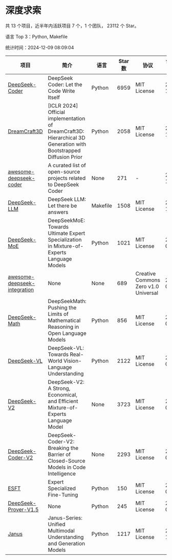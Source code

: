 # 深度求索

共 13 个项目，近半年内活跃项目 7 个，1 个团队， 23112 个 Star。

语言 Top 3：Python, Makefile

统计时间：2024-12-09 08:09:04

| 项目 | 简介 | 语言 | Star 数 | 协议 | 创建时间 | 最后更新时间 | 最后提交时间 |
| --- | --- | --- | --- | --- | --- | --- | --- |
| [DeepSeek-Coder](https://github.com/deepseek-ai/DeepSeek-Coder) | DeepSeek Coder: Let the Code Write Itself | Python | 6959 | MIT License | 2023-10-20 | 2024-12-09 | 2024-05-21 |
| [DreamCraft3D](https://github.com/deepseek-ai/DreamCraft3D) | [ICLR 2024] Official implementation of DreamCraft3D: Hierarchical 3D Generation with Bootstrapped Diffusion Prior | Python | 2058 | MIT License | 2023-10-23 | 2024-12-08 | 2024-08-21 |
| [awesome-deepseek-coder](https://github.com/deepseek-ai/awesome-deepseek-coder) | A curated list of open-source projects related to DeepSeek Coder | None | 271 | - | 2023-11-06 | 2024-12-06 | 2024-04-03 |
| [DeepSeek-LLM](https://github.com/deepseek-ai/DeepSeek-LLM) | DeepSeek LLM: Let there be answers | Makefile | 1508 | MIT License | 2023-11-29 | 2024-12-08 | 2024-02-04 |
| [DeepSeek-MoE](https://github.com/deepseek-ai/DeepSeek-MoE) | DeepSeekMoE: Towards Ultimate Expert Specialization in Mixture-of-Experts Language Models | Python | 1021 | MIT License | 2024-01-02 | 2024-12-04 | 2024-01-16 |
| [awesome-deepseek-integration](https://github.com/deepseek-ai/awesome-deepseek-integration) | None | None | 689 | Creative Commons Zero v1.0 Universal | 2024-01-11 | 2024-12-09 | 2024-12-05 |
| [DeepSeek-Math](https://github.com/deepseek-ai/DeepSeek-Math) | DeepSeekMath: Pushing the Limits of Mathematical Reasoning in Open Language Models | Python | 856 | MIT License | 2024-02-05 | 2024-12-09 | 2024-04-15 |
| [DeepSeek-VL](https://github.com/deepseek-ai/DeepSeek-VL) | DeepSeek-VL: Towards Real-World Vision-Language Understanding | Python | 2122 | MIT License | 2024-03-07 | 2024-12-09 | 2024-04-24 |
| [DeepSeek-V2](https://github.com/deepseek-ai/DeepSeek-V2) | DeepSeek-V2: A Strong, Economical, and Efficient Mixture-of-Experts Language Model | None | 3723 | MIT License | 2024-04-22 | 2024-12-08 | 2024-09-25 |
| [DeepSeek-Coder-V2](https://github.com/deepseek-ai/DeepSeek-Coder-V2) | DeepSeek-Coder-V2: Breaking the Barrier of Closed-Source Models in Code Intelligence | None | 2293 | MIT License | 2024-06-14 | 2024-12-09 | 2024-09-24 |
| [ESFT](https://github.com/deepseek-ai/ESFT) | Expert Specialized Fine-Tuning | Python | 150 | MIT License | 2024-07-04 | 2024-12-04 | 2024-09-22 |
| [DeepSeek-Prover-V1.5](https://github.com/deepseek-ai/DeepSeek-Prover-V1.5) | None | Python | 245 | MIT License | 2024-08-15 | 2024-12-06 | 2024-08-16 |
| [Janus](https://github.com/deepseek-ai/Janus) | Janus-Series: Unified Multimodal Understanding and Generation Models | Python | 1217 | MIT License | 2024-10-18 | 2024-12-09 | 2024-11-13 |
